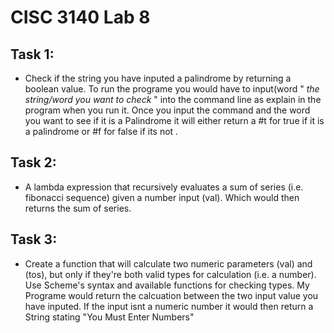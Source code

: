 # CISC 3140 Lab 8

## Task 1:
 * Check if the string you have inputed a palindrome by returning a boolean value. To run the programe you would have to input(word " *the string/word you want to check* " into the command line as explain in the program when you run it. Once you input the command and the word you want to see if it is a Palindrome it will either return a #t for true if it is a palindrome or #f for false if its not
 .
## Task 2:
* A lambda expression that recursively evaluates a sum of series (i.e. fibonacci sequence) given a number input (val). Which would then returns the sum of series.

## Task 3:
* Create a function that will calculate two numeric parameters (val) and (tos), but only if they're both valid types for calculation (i.e. a number). Use Scheme's syntax and available functions for checking types. My Programe would return the calcuation between the two input value you have inputed. If the input isnt a numeric number it would then return a String stating "You Must Enter Numbers"
